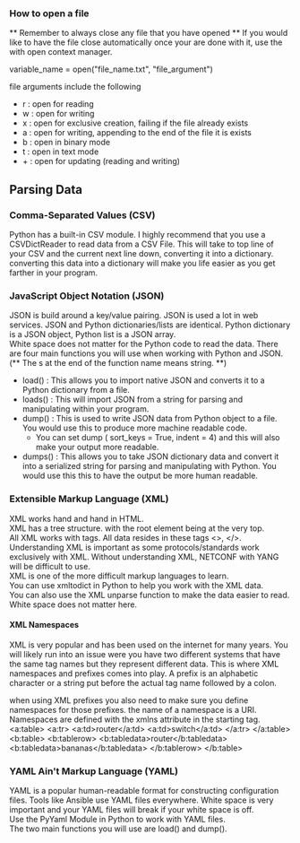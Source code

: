 ### How to open a file
** Remember to always close any file that you have opened **
If you would like to have the file close automatically once your are done with it, use the with open context manager.

variable_name = open("file_name.txt", "file_argument")

file arguments include the following
- r : open for reading
- w : open for writing
- x : open for exclusive creation, failing if the file already exists
- a : open for writing, appending to the end of the file it is exists
- b : open in binary mode
- t : open in text mode
- \+ : open for updating (reading and writing)

## Parsing Data
### Comma-Separated Values (CSV)
Python has a built-in CSV module.
I highly recommend that you use a CSVDictReader to read data from a CSV File.
This will take to top line of your CSV and the current next line down, converting it into a dictionary. converting this data into a dictionary will make you life easier as you get farther in your program.  
### JavaScript Object Notation (JSON)
JSON is build around a key/value pairing. JSON is used a lot in web services.
JSON and Python dictionaries/lists are identical. Python dictionary is a JSON object, Python list is a JSON array.  
White space does not matter for the Python code to read the data.
There are four main functions you will use when working with Python and JSON.
  (** The s at the end of the function name means string. **)
- load() : This allows you to import native JSON and converts it to a Python dictionary from a file.
- loads() : This will import JSON from a string for parsing and manipulating within your program.
- dump() : This is used to write JSON data from Python object to a file. You would use this to produce more machine readable code.
  - You can set dump ( sort_keys = True, indent = 4) and this will also make your output more readable.
- dumps() : This allows you to take JSON dictionary data and convert it into a serialized string for parsing and manipulating with Python. You would use this this to have the output be more human readable.
### Extensible Markup Language (XML)
XML works hand and hand in HTML.  
XML has a tree structure. with the root element being at the very top.  
All XML works with tags. All data resides in these tags <>, </>.  
Understanding XML is important as some protocols/standards work exclusively with XML. Without understanding XML, NETCONF with YANG will be difficult to use.  
XML is one of the more difficult markup languages to learn.  
You can use xmltodict in Python to help you work with the XML data.  
You can also use the XML unparse function to make the data easier to read.
White space does not matter here.
#### XML Namespaces
XML is very popular and has been used on the internet for many years. You will likely run into an issue were you have two different systems that have the same tag names but they represent different data. This is where XML namespaces and prefixes comes into play.
A prefix is an alphabetic character or a string put before the actual tag name followed by a colon.

when using XML prefixes you also need to make sure you define namespaces for those prefixes. the name of a namespace is a URI. Namespaces are defined with the xmlns attribute in the starting tag.
<a:table>
  <a:tr>
    <a:td>router</a:td>
    <a:td>switch</a:td>
  </a:tr>
</a:table>
<b:table>
  <b:tablerow>
    <b:tabledata>router</b:tabledata>
    <b:tabledata>bananas</b:tabledata>
  </b:tablerow>
</b:table>
### YAML Ain't Markup Language (YAML)
YAML is a popular human-readable format for constructing configuration files.
Tools like Ansible use YAML files everywhere.
White space is very important and your YAML files will break if your white space is off.  
Use the PyYaml Module in Python to work with YAML files.  
The two main functions you will use are load() and dump().
